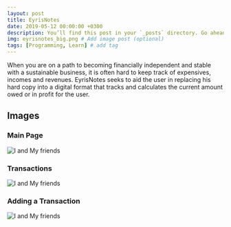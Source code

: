 ```yaml
---
layout: post
title: EyrisNotes
date: 2019-05-12 00:00:00 +0300
description: You’ll find this post in your `_posts` directory. Go ahead and edit it and re-build the site to see your changes. # Add post description (optional)
img: eyrisnotes_big.png # Add image post (optional)
tags: [Programming, Learn] # add tag
---
```


When you are on a path to becoming financially independent and stable with a sustainable business, it is often hard to keep track of expensives, incomes and revenues. EyrisNotes seeks to aid the user in replacing his hard copy into a digital format that tracks and calculates the current amount owed or in profit for the user.

## Images

### Main Page

![I and My friends]({{site.baseurl}}/assets/img/eyrisnotes_main.jpg)


### Transactions

![I and My friends]({{site.baseurl}}/assets/img/eyrisnotes_transactions.jpg)

### Adding a Transaction

![I and My friends]({{site.baseurl}}/assets/img/eyrisnotes_add.jpg)
